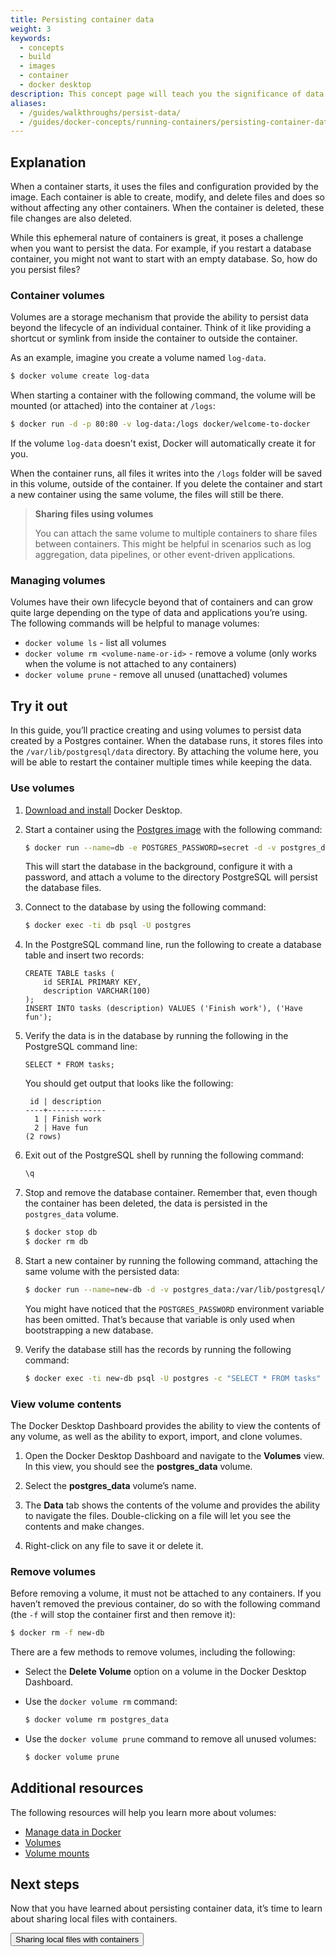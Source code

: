```yaml
---
title: Persisting container data
weight: 3
keywords:
  - concepts
  - build
  - images
  - container
  - docker desktop
description: This concept page will teach you the significance of data persistence in Docker
aliases:
  - /guides/walkthroughs/persist-data/
  - /guides/docker-concepts/running-containers/persisting-container-data/
---
```


<YoutubeEmbed videoId="10_2BjqB_Ls" />

## Explanation

When a container starts, it uses the files and configuration provided by the image. Each container is able to create, modify, and delete files and does so without affecting any other containers. When the container is deleted, these file changes are also deleted.

While this ephemeral nature of containers is great, it poses a challenge when you want to persist the data. For example, if you restart a database container, you might not want to start with an empty database. So, how do you persist files?

### Container volumes

Volumes are a storage mechanism that provide the ability to persist data beyond the lifecycle of an individual container. Think of it like providing a shortcut or symlink from inside the container to outside the container.

As an example, imagine you create a volume named `log-data`.

```bash
$ docker volume create log-data
```

When starting a container with the following command, the volume will be mounted (or attached) into the container at `/logs`:

```bash
$ docker run -d -p 80:80 -v log-data:/logs docker/welcome-to-docker
```

If the volume `log-data` doesn't exist, Docker will automatically create it for you.

When the container runs, all files it writes into the `/logs` folder will be saved in this volume, outside of the container. If you delete the container and start a new container using the same volume, the files will still be there.

> **Sharing files using volumes**
>
> You can attach the same volume to multiple containers to share files between containers. This might be helpful in scenarios such as log aggregation, data pipelines, or other event-driven applications.

### Managing volumes

Volumes have their own lifecycle beyond that of containers and can grow quite large depending on the type of data and applications you’re using. The following commands will be helpful to manage volumes:

- `docker volume ls` - list all volumes
- `docker volume rm <volume-name-or-id>` - remove a volume (only works when the volume is not attached to any containers)
- `docker volume prune` - remove all unused (unattached) volumes

## Try it out

In this guide, you’ll practice creating and using volumes to persist data created by a Postgres container. When the database runs, it stores files into the `/var/lib/postgresql/data` directory. By attaching the volume here, you will be able to restart the container multiple times while keeping the data.

### Use volumes

1. [Download and install](/get-started/get-docker/) Docker Desktop.

2. Start a container using the [Postgres image](https://hub.docker.com/_/postgres) with the following command:

   ```bash
   $ docker run --name=db -e POSTGRES_PASSWORD=secret -d -v postgres_data:/var/lib/postgresql/data postgres
   ```

   This will start the database in the background, configure it with a password, and attach a volume to the directory PostgreSQL will persist the database files.

3. Connect to the database by using the following command:

   ```bash
   $ docker exec -ti db psql -U postgres
   ```

4. In the PostgreSQL command line, run the following to create a database table and insert two records:

   ```text
   CREATE TABLE tasks (
       id SERIAL PRIMARY KEY,
       description VARCHAR(100)
   );
   INSERT INTO tasks (description) VALUES ('Finish work'), ('Have fun');
   ```

5. Verify the data is in the database by running the following in the PostgreSQL command line:

   ```text
   SELECT * FROM tasks;
   ```

   You should get output that looks like the following:

   ```text
    id | description
   ----+-------------
     1 | Finish work
     2 | Have fun
   (2 rows)
   ```

6. Exit out of the PostgreSQL shell by running the following command:

   ```bash
   \q
   ```

7. Stop and remove the database container. Remember that, even though the container has been deleted, the data is persisted in the `postgres_data` volume.

   ```bash
   $ docker stop db
   $ docker rm db
   ```

8. Start a new container by running the following command, attaching the same volume with the persisted data:

   ```bash
   $ docker run --name=new-db -d -v postgres_data:/var/lib/postgresql/data postgres
   ```

   You might have noticed that the `POSTGRES_PASSWORD` environment variable has been omitted. That’s because that variable is only used when bootstrapping a new database.

9. Verify the database still has the records by running the following command:

   ```bash
   $ docker exec -ti new-db psql -U postgres -c "SELECT * FROM tasks"
   ```

### View volume contents

The Docker Desktop Dashboard provides the ability to view the contents of any volume, as well as the ability to export, import, and clone volumes.

1. Open the Docker Desktop Dashboard and navigate to the **Volumes** view. In this view, you should see the **postgres_data** volume.

2. Select the **postgres_data** volume’s name.

3. The **Data** tab shows the contents of the volume and provides the ability to navigate the files. Double-clicking on a file will let you see the contents and make changes.

4. Right-click on any file to save it or delete it.

### Remove volumes

Before removing a volume, it must not be attached to any containers. If you haven’t removed the previous container, do so with the following command (the `-f` will stop the container first and then remove it):

```bash
$ docker rm -f new-db
```

There are a few methods to remove volumes, including the following:

- Select the **Delete Volume** option on a volume in the Docker Desktop Dashboard.
- Use the `docker volume rm` command:

  ```bash
  $ docker volume rm postgres_data
  ```

- Use the `docker volume prune` command to remove all unused volumes:

  ```bash
  $ docker volume prune
  ```

## Additional resources

The following resources will help you learn more about volumes:

- [Manage data in Docker](/engine/storage)
- [Volumes](/engine/storage/volumes)
- [Volume mounts](/engine/containers/run/#volume-mounts)

## Next steps

Now that you have learned about persisting container data, it’s time to learn about sharing local files with containers.

<Button href="sharing-local-files">
Sharing local files with containers
</Button>
